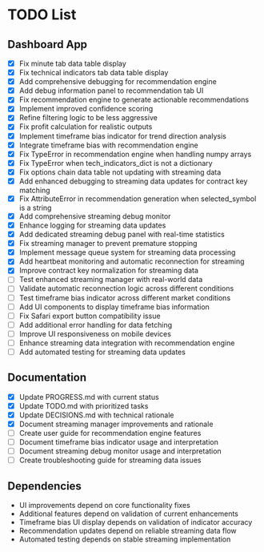 # TODO List

## Dashboard App
- [x] Fix minute tab data table display
- [x] Fix technical indicators tab data table display
- [x] Add comprehensive debugging for recommendation engine
- [x] Add debug information panel to recommendation tab UI
- [x] Fix recommendation engine to generate actionable recommendations
- [x] Implement improved confidence scoring
- [x] Refine filtering logic to be less aggressive
- [x] Fix profit calculation for realistic outputs
- [x] Implement timeframe bias indicator for trend direction analysis
- [x] Integrate timeframe bias with recommendation engine
- [x] Fix TypeError in recommendation engine when handling numpy arrays
- [x] Fix TypeError when tech_indicators_dict is not a dictionary
- [x] Fix options chain data table not updating with streaming data
- [x] Add enhanced debugging to streaming data updates for contract key matching
- [x] Fix AttributeError in recommendation generation when selected_symbol is a string
- [x] Add comprehensive streaming debug monitor
- [x] Enhance logging for streaming data updates
- [x] Add dedicated streaming debug panel with real-time statistics
- [x] Fix streaming manager to prevent premature stopping
- [x] Implement message queue system for streaming data processing
- [x] Add heartbeat monitoring and automatic reconnection for streaming
- [x] Improve contract key normalization for streaming data
- [ ] Test enhanced streaming manager with real-world data
- [ ] Validate automatic reconnection logic across different conditions
- [ ] Test timeframe bias indicator across different market conditions
- [ ] Add UI components to display timeframe bias information
- [ ] Fix Safari export button compatibility issue
- [ ] Add additional error handling for data fetching
- [ ] Improve UI responsiveness on mobile devices
- [ ] Enhance streaming data integration with recommendation engine
- [ ] Add automated testing for streaming data updates

## Documentation
- [x] Update PROGRESS.md with current status
- [x] Update TODO.md with prioritized tasks
- [x] Update DECISIONS.md with technical rationale
- [x] Document streaming manager improvements and rationale
- [ ] Create user guide for recommendation engine features
- [ ] Document timeframe bias indicator usage and interpretation
- [ ] Document streaming debug monitor usage and interpretation
- [ ] Create troubleshooting guide for streaming data issues

## Dependencies
- UI improvements depend on core functionality fixes
- Additional features depend on validation of current enhancements
- Timeframe bias UI display depends on validation of indicator accuracy
- Recommendation updates depend on reliable streaming data flow
- Automated testing depends on stable streaming implementation
